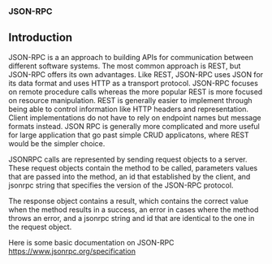 ### JSON-RPC

## Introduction
JSON-RPC is a an approach to building APIs for communication between different software systems. The most common approach is REST, but JSON-RPC offers its own advantages. Like REST, JSON-RPC uses JSON for its data format and uses HTTP as a transport protocol. JSON-RPC focuses on remote procedure calls whereas the more popular REST is more focused on resource manipulation. REST is generally easier to implement through being able to control information like HTTP headers and representation. Client implementations do not have to rely on endpoint names but message formats instead. JSON RPC is generally more complicated and more useful for large application that go past simple CRUD applicatons, where REST would be the simpler choice. 

JSONRPC calls are represented by sending request objects to a server. These request objects contain the method to be called, parameters values that are passed into the method, an id that established by the client, and jsonrpc string that specifies the version of the JSON-RPC protocol.

The response object contains a result, which contains the correct value when the method results in a success, an error in cases where the method throws an error, and a jsonrpc string and id that are identical to the one in the request object.

Here is some basic documentation on JSON-RPC https://www.jsonrpc.org/specification

